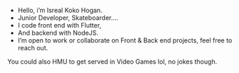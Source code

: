- Hello, i’m Isreal Koko Hogan.
- Junior Developer, Skateboarder....
- I code front end with Flutter,
- And backend with NodeJS. 
- I’m open to work or collaborate on Front & Back end projects, feel free to reach out.

You could also HMU to get served in Video Games lol, no jokes though. 
